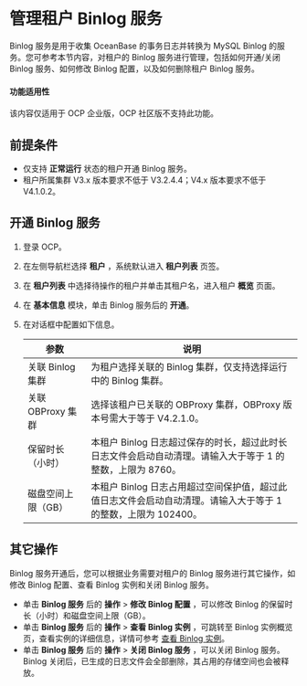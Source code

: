 # 管理租户 Binlog 服务

Binlog 服务是用于收集 OceanBase 的事务日志并转换为 MySQL Binlog 的服务。您可参考本节内容，对租户的 Binlog 服务进行管理，包括如何开通/关闭 Binlog 服务、如何修改 Binlog 配置，以及如何删除租户 Binlog 服务。

<main id="notice" type='notice'>
<h4>功能适用性</h4>
<p>该内容仅适用于 OCP 企业版，OCP 社区版不支持此功能。</p>
</main>

## 前提条件

* 仅支持 **正常运行** 状态的租户开通 Binlog 服务。
* 租户所属集群 V3.x 版本要求不低于 V3.2.4.4；V4.x 版本要求不低于 V4.1.0.2。

## 开通 Binlog 服务

1. 登录 OCP。

2. 在左侧导航栏选择 **租户** ，系统默认进入 **租户列表** 页签。

3. 在 **租户列表** 中选择待操作的租户并单击其租户名，进入租户 **概览** 页面。

4. 在 **基本信息** 模块，单击 Binlog 服务后的 **开通**。

5. 在对话框中配置如下信息。

    | 参数 | 说明 |
    |------|-------|
    | 关联 Binlog 集群 |  为租户选择关联的 Binlog 集群，仅支持选择运行中的 Binlog 集群。  |
    | 关联 OBProxy 集群 |  选择该租户已关联的 OBProxy 集群，OBProxy 版本号需大于等于 V4.2.1.0。  |
    | 保留时长（小时） |  本租户 Binlog 日志超过保存的时长，超过此时长日志文件会启动自动清理。请输入大于等于 1 的整数，上限为 8760。 |
    | 磁盘空间上限（GB） |  本租户 Binlog 日志占用超过空间保护值，超过此值日志文件会启动自动清理。请输入大于等于 1 的整数，上限为 102400。 |

## 其它操作

Binlog 服务开通后，您可以根据业务需要对租户的 Binlog 服务进行其它操作，如修改 Binlog 配置、查看 Binlog 实例和关闭 Binlog 服务。

* 单击 **Binlog 服务** 后的 **操作** > **修改 Binlog 配置** ，可以修改 Binlog 的保留时长（小时）和磁盘空间上限（GB）。
* 单击 **Binlog 服务** 后的 **操作** > **查看 Binlog 实例** ，可跳转至 Binlog 实例概览页，查看实例的详细信息，详情可参考 [查看 Binlog 实例](../../820.binlog-service-fuctions/300.manage-a-binlog-cluster/500.manage-binlog-instance/100.binlog-instance-overview.md)。
* 单击 **Binlog 服务** 后的 **操作** > **关闭 Binlog 服务** ，可以关闭 Binlog 服务。Binlog 关闭后，已生成的日志文件会全部删除，其占用的存储空间也会被释放。
